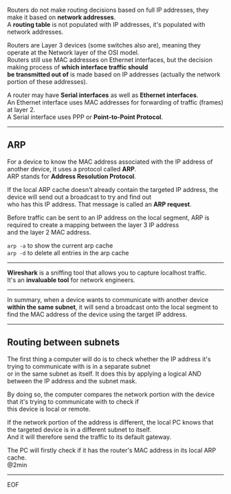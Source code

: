 Routers do not make routing decisions based on full IP addresses, they make it based on **network addresses**.  
A **routing table** is not populated with IP addresses, it's populated with network addresses.  

Routers are Layer 3 devices (some switches also are), meaning they operate at the Network layer of the OSI model.  
Routers still use MAC addresses on Ethernet interfaces, but the decision making process of **which interface traffic should  
be transmitted out of** is made based on IP addresses (actually the network portion of these addresses).  

A router may have **Serial interfaces** as well as **Ethernet interfaces**.  
An Ethernet interface uses MAC addresses for forwarding of traffic (frames) at layer 2.  
A Serial interface uses PPP or **Point-to-Point Protocol**.  

---

## ARP

For a device to know the MAC address associated with the IP address of another device, it uses a protocol called **ARP**.  
ARP stands for **Address Resolution Protocol**.  

If the local ARP cache doesn't already contain the targeted IP address, the device will send out a broadcast to try and find out  
who has this IP address. That message is called an **ARP request**.  

Before traffic can be sent to an IP address on the local segment, ARP is required to create a mapping between the layer 3 IP address  
and the layer 2 MAC address.  

`arp -a` to show the current arp cache  
`arp -d` to delete all entries in the arp cache

---

**Wireshark** is a sniffing tool that allows you to capture localhost traffic.  
It's an **invaluable tool** for network engineers.  

---

In summary, when a device wants to communicate with another device **within the same subnet**, it will send a broadcast onto the 
local segment to find the MAC address of the device using the target IP address.

---

## Routing between subnets

The first thing a computer will do is to check whether the IP address it's trying to communicate with is in a separate subnet  
or in the same subnet as itself. It does this by applying a logical AND between the IP address and the subnet mask.  

By doing so, the computer compares the network portion with the device that it's trying to communicate with to check if  
this device is local or remote.  

If the network portion of the address is different, the local PC knows that the targeted device is in a different subnet to itself.  
And it will therefore send the traffic to its default gateway.  

The PC will firstly check if it has the router's MAC address in its local ARP cache.  
@2min



---
EOF
